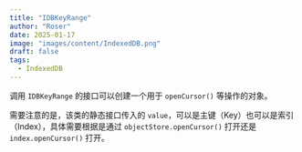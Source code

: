 ```yaml
---
title: "IDBKeyRange"
author: "Roser"
date: 2025-01-17
image: "images/content/IndexedDB.png"
draft: false
tags:
  - IndexedDB
---
```

调用 `IDBKeyRange` 的接口可以创建一个用于 `openCursor()` 等操作的对象。

需要注意的是，该类的静态接口传入的 `value`，可以是主键（Key）也可以是索引（Index），具体需要根据是通过 `objectStore.openCursor()` 打开还是 `index.openCursor()` 打开。